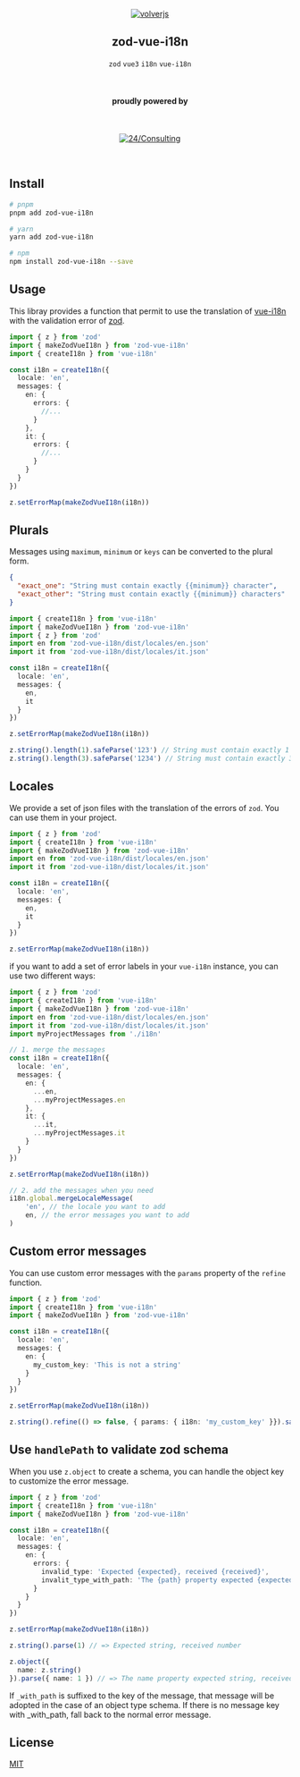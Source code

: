 <div align="center">
  
[![volverjs](docs/static/zod-vue-i18n.svg)](https://volverjs.github.io/zod-vue-i18n)

## zod-vue-i18n

`zod` `vue3` `i18n` `vue-i18n`

<br>

#### proudly powered by

<br>

[![24/Consulting](docs/static/24consulting.svg)](https://24consulting.it)

<br>

</div>

## Install

```bash
# pnpm
pnpm add zod-vue-i18n

# yarn
yarn add zod-vue-i18n

# npm
npm install zod-vue-i18n --save
```

## Usage

This libray provides a function that permit to use the translation of [vue-i18n](https://github.com/intlify/vue-i18n-next/) with the validation error of [zod](https://github.com/colinhacks/zod).

```typescript
import { z } from 'zod'
import { makeZodVueI18n } from 'zod-vue-i18n'
import { createI18n } from 'vue-i18n'

const i18n = createI18n({
  locale: 'en',
  messages: {
    en: {
      errors: {
        //...
      }
    },
    it: {
      errors: {
        //...
      }
    }
  }
})

z.setErrorMap(makeZodVueI18n(i18n))
```

## Plurals

Messages using `maximum`, `minimum` or `keys` can be converted to the plural form.

```json
{
  "exact_one": "String must contain exactly {{minimum}} character",
  "exact_other": "String must contain exactly {{minimum}} characters"
}
```

```typescript
import { createI18n } from 'vue-i18n'
import { makeZodVueI18n } from 'zod-vue-i18n'
import { z } from 'zod'
import en from 'zod-vue-i18n/dist/locales/en.json'
import it from 'zod-vue-i18n/dist/locales/it.json'

const i18n = createI18n({
  locale: 'en',
  messages: {
    en,
    it
  }
})

z.setErrorMap(makeZodVueI18n(i18n))

z.string().length(1).safeParse('123') // String must contain exactly 1 character
z.string().length(3).safeParse('1234') // String must contain exactly 3 characters
```


## Locales

We provide a set of json files with the translation of the errors of `zod`. You can use them in your project.

```typescript
import { z } from 'zod'
import { createI18n } from 'vue-i18n'
import { makeZodVueI18n } from 'zod-vue-i18n'
import en from 'zod-vue-i18n/dist/locales/en.json'
import it from 'zod-vue-i18n/dist/locales/it.json'

const i18n = createI18n({
  locale: 'en',
  messages: {
    en,
    it
  }
})

z.setErrorMap(makeZodVueI18n(i18n))
```

if you want to add a set of error labels in your `vue-i18n` instance, you can use two different ways:

```typescript
import { z } from 'zod'
import { createI18n } from 'vue-i18n'
import { makeZodVueI18n } from 'zod-vue-i18n'
import en from 'zod-vue-i18n/dist/locales/en.json'
import it from 'zod-vue-i18n/dist/locales/it.json'
import myProjectMessages from './i18n'

// 1. merge the messages
const i18n = createI18n({
  locale: 'en',
  messages: {
    en: {
      ...en,
      ...myProjectMessages.en
    },
    it: {
      ...it,
      ...myProjectMessages.it
    }
  }
})

z.setErrorMap(makeZodVueI18n(i18n))

// 2. add the messages when you need
i18n.global.mergeLocaleMessage(
    'en', // the locale you want to add
    en, // the error messages you want to add
)

```

## Custom error messages

You can use custom error messages with the `params` property of the `refine` function.

```typescript
import { z } from 'zod'
import { createI18n } from 'vue-i18n'
import { makeZodVueI18n } from 'zod-vue-i18n'

const i18n = createI18n({
  locale: 'en',
  messages: {
    en: {
      my_custom_key: 'This is not a string'
    }
  }
})

z.setErrorMap(makeZodVueI18n(i18n))

z.string().refine(() => false, { params: { i18n: 'my_custom_key' }}).safeParse(123) // This is not a string
```

## Use `handlePath` to validate zod schema

When you use `z.object` to create a schema, you can handle the object key to customize the error message.

```typescript
import { z } from 'zod'
import { createI18n } from 'vue-i18n'
import { makeZodVueI18n } from 'zod-vue-i18n'

const i18n = createI18n({
  locale: 'en',
  messages: {
    en: {
      errors: {
        invalid_type: 'Expected {expected}, received {received}',
        invalit_type_with_path: 'The {path} property expected {expected}, received {received}'
      }
    }
  }
})

z.setErrorMap(makeZodVueI18n(i18n))

z.string().parse(1) // => Expected string, received number

z.object({
  name: z.string()
}).parse({ name: 1 }) // => The name property expected string, received number
```

If `_with_path` is suffixed to the key of the message, that message will be adopted in the case of an object type schema.
If there is no message key with _with_path, fall back to the normal error message.


## License

[MIT](http://opensource.org/licenses/MIT)
